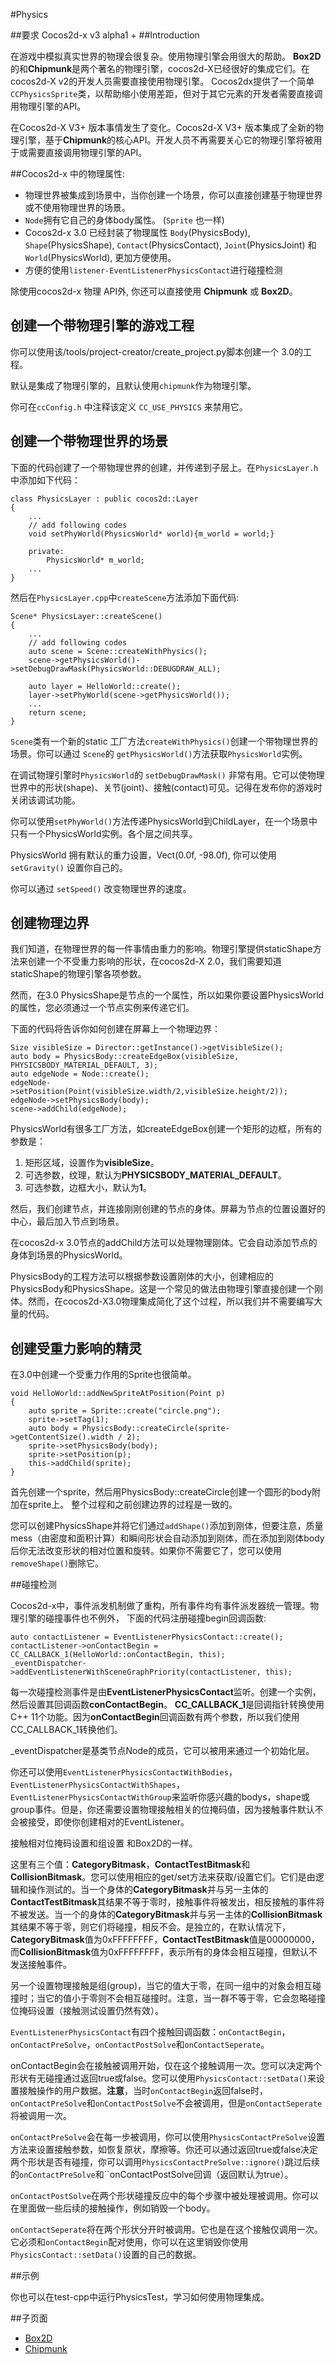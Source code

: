#Physics

##要求
Cocos2d-x v3 alpha1 +
##Introduction

在游戏中模拟真实世界的物理会很复杂。使用物理引擎会用很大的帮助。 **Box2D**的和**Chipmunk**是两个著名的物理引擎，cocos2d-X已经很好的集成它们。在cocos2d-X v2的开发人员需要直接使用物理引擎。 Cocos2dx提供了一个简单`CCPhysicsSprite`类，以帮助缩小使用差距，但对于其它元素的开发者需要直接调用物理引擎的API。 

在Cocos2d-X V3+ 版本事情发生了变化。Cocos2d-X V3+ 版本集成了全新的物理引擎，基于**Chipmunk**的核心API。开发人员不再需要关心它的物理引擎将被用于或需要直接调用物理引擎的API。

##Cocos2d-x 中的物理属性:

* 物理世界被集成到场景中，当你创建一个场景，你可以直接创建基于物理世界或不使用物理世界的场景。 
* `Node`拥有它自己的身体body属性。 (`Sprite` 也一样)
* Cocos2d-x 3.0 已经封装了物理属性 `Body`(PhysicsBody), `Shape`(PhysicsShape), `Contact`(PhysicsContact), `Joint`(PhysicsJoint) 和 `World`(PhysicsWorld), 更加方便使用。
* 方便的使用`listener-EventListenerPhysicsContact`进行碰撞检测

除使用cocos2d-x 物理 API外, 你还可以直接使用 **Chipmunk** 或 **Box2D**。

## 创建一个带物理引擎的游戏工程

你可以使用该/tools/project-creator/create_project.py脚本创建一个 3.0的工程。

默认是集成了物理引擎的，且默认使用`chipmunk`作为物理引擎。

你可在`ccConfig.h` 中注释该定义 `CC_USE_PHYSICS` 来禁用它。

## 创建一个带物理世界的场景

下面的代码创建了一个带物理世界的创建，并传递到子层上。在`PhysicsLayer.h`中添加如下代码：

```
class PhysicsLayer : public cocos2d::Layer
{
    ...
    // add following codes
    void setPhyWorld(PhysicsWorld* world){m_world = world;}

    private:
        PhysicsWorld* m_world;
    ...
}
```

然后在`PhysicsLayer.cpp`中`createScene`方法添加下面代码:

```
Scene* PhysicsLayer::createScene()
{
    ...
    // add following codes
    auto scene = Scene::createWithPhysics();
    scene->getPhysicsWorld()->setDebugDrawMask(PhysicsWorld::DEBUGDRAW_ALL);

    auto layer = HelloWorld::create();
    layer->setPhyWorld(scene->getPhysicsWorld());
    ...
    return scene;
}
```

`Scene`类有一个新的static 工厂方法`createWithPhysics()`创建一个带物理世界的场景。你可以通过 `Scene`的 `getPhysicsWorld()`方法获取`PhysicsWorld`实例。

在调试物理引擎时`PhysicsWorld`的 `setDebugDrawMask()` 非常有用。它可以使物理世界中的形状(shape)、关节(joint)、接触(contact)可见。记得在发布你的游戏时关闭该调试功能。 

你可以使用`setPhyWorld()`方法传递PhysicsWorld到ChildLayer，在一个场景中只有一个PhysicsWorld实例。各个层之间共享。


PhysicsWorld 拥有默认的重力设置，Vect(0.0f, -98.0f), 你可以使用 `setGravity()` 设置你自己的。

你可以通过  `setSpeed()` 改变物理世界的速度。

##  创建物理边界

我们知道，在物理世界的每一件事情由重力的影响。物理引擎提供staticShape方法来创建一个不受重力影响的形状，在cocos2d-X 2.0，我们需要知道staticShape的物理引擎各项参数。 

然而，在3.0 PhysicsShape是节点的一个属性，所以如果你要设置PhysicsWorld的属性，您必须通过一个节点实例来传递它们。 

下面的代码将告诉你如何创建在屏幕上一个物理边界：

```
Size visibleSize = Director::getInstance()->getVisibleSize();
auto body = PhysicsBody::createEdgeBox(visibleSize, PHYSICSBODY_MATERIAL_DEFAULT, 3);
auto edgeNode = Node::create();
edgeNode->setPosition(Point(visibleSize.width/2,visibleSize.height/2));
edgeNode->setPhysicsBody(body);
scene->addChild(edgeNode);
```


PhysicsWorld有很多工厂方法，如createEdgeBox创建一个矩形的边框，所有的参数是：

1. 矩形区域，设置作为**visibleSize**。 
2. 可选参数，纹理，默认为**PHYSICSBODY_MATERIAL_DEFAULT**。 
3. 可选参数，边框大小，默认为**1**。

然后，我们创建节点，并连接刚刚创建的节点的身体。屏幕为节点的位置设置好的中心，最后加入节点到场景。 

在cocos2d-x 3.0节点的addChild方法可以处理物理刚体。它会自动添加节点的身体到场景的PhysicsWorld。 

PhysicsBody的工程方法可以根据参数设置刚体的大小，创建相应的PhysicsBody和PhysicsShape。这是一个常见的做法由物理引擎直接创建一个刚体。然而，在cocos2d-X3.0物理集成简化了这个过程，所以我们并不需要编写大量的代码。

## 创建受重力影响的精灵

在3.0中创建一个受重力作用的Sprite也很简单。

```
void HelloWorld::addNewSpriteAtPosition(Point p)
{
    auto sprite = Sprite::create("circle.png");
    sprite->setTag(1);
    auto body = PhysicsBody::createCircle(sprite->getContentSize().width / 2);
    sprite->setPhysicsBody(body);
    sprite->setPosition(p);
    this->addChild(sprite);
}
```

首先创建一个sprite，然后用PhysicsBody::createCircle创建一个圆形的body附加在sprite上。
整个过程和之前创建边界的过程是一致的。

您可以创建PhysicsShape并将它们通过`addShape()`添加到刚体，但要注意，质量mess（由密度和面积计算）和瞬间形状会自动添加到刚体，而在添加到刚体body后你无法改变形状的相对位置和旋转。如果你不需要它了，您可以使用`removeShape()`删除它。

##碰撞检测

Cocos2d-x中，事件派发机制做了重构，所有事件均有事件派发器统一管理。物理引擎的碰撞事件也不例外，
下面的代码注册碰撞begin回调函数:

```
auto contactListener = EventListenerPhysicsContact::create();
contactListener->onContactBegin = CC_CALLBACK_1(HelloWorld::onContactBegin, this);
_eventDispatcher->addEventListenerWithSceneGraphPriority(contactListener, this);
```

每一次碰撞检测事件是由**EventListenerPhysicsContact**监听。创建一个实例，然后设置其回调函数**conContactBegin**。 **CC_CALLBACK_1**是回调指针转换使用C++ 11个功能。因为**onContactBegin**回调函数有两个参数，所以我们使用CC_CALLBACK_1转换他们。 

_eventDispatcher是基类节点Node的成员，它可以被用来通过一个初始化层。

你还可以使用`EventListenerPhysicsContactWithBodies`，`EventListenerPhysicsContactWithShapes`，`EventListenerPhysicsContactWithGroup`来监听你感兴趣的bodys，shape或group事件。但是，你还需要设置物理接触相关的位掩码值，因为接触事件默认不会被接受，即使你创建相对的EventListener。 

接触相对位掩码设置和组设置 和Box2D的一样。

这里有三个值：**CategoryBitmask**，**ContactTestBitmask**和**CollisionBitmask**。您可以使用相应的get/set方法来获取/设置它们。它们是由逻辑和操作测试的。当一个身体的**CategoryBitmask**并与另一主体的**ContactTestBitmask**其结果不等于零时，接触事件将被发出，相反接触的事件将不被发送。当一个的身体的**CategoryBitmask**并与另一主体的**CollisionBitmask**其结果不等于零，则它们将碰撞，相反不会。是独立的，在默认情况下，**CategoryBitmask**值为0xFFFFFFFF，**ContactTestBitmask**值是00000000，而**CollisionBitmask**值为0xFFFFFFFF，表示所有的身体会相互碰撞，但默认不发送接触事件。

另一个设置物理接触是组(group)，当它的值大于零，在同一组中的对象会相互碰撞时；当它的值小于零则不会相互碰撞时。注意，当一群不等于零，它会忽略碰撞位掩码设置（接触测试设置仍然有效）。

`EventListenerPhysicsContact`有四个接触回调函数：`onContactBegin`，`onContactPreSolve`，`onContactPostSolve`和`onContactSeperate`。 

onContactBegin会在接触被调用开始，仅在这个接触调用一次。您可以决定两个形状有无碰撞通过返回true或false。您可以使用`PhysicsContact::setData()`来设置接触操作的用户数据。**注意**，当时`onContactBegin`返回false时，`onContactPreSolve`和`onContactPostSolve`不会被调用，但是`onContactSeperate`将被调用一次。

`onContactPreSolve`会在每一步被调用，你可以使用`PhysicsContactPreSolve`设置方法来设置接触参数，如恢复原状，摩擦等。你还可以通过返回true或false决定两个形状是否有碰撞，你可以调用`PhysicsContactPreSolve::ignore()`跳过后续的`onContactPreSolve`和``onContactPostSolve回调（返回默认为true）。 

`onContactPostSolve`在两个形状碰撞反应中的每个步骤中被处理被调用。你可以在里面做一些后续的接触操作，例如销毁一个body。 

`onContactSeperate`将在两个形状分开时被调用。它也是在这个接触仅调用一次。它必须和`onContactBegin`配对使用，你可以在这里销毁你使用`PhysicsContact::setData()`设置的自己的数据。

##示例

你也可以在test-cpp中运行PhysicsTest，学习如何使用物理集成。

##子页面

* [Box2D](http://www.cocos2d-x.org/wiki/Box2D)
* [Chipmunk](http://www.cocos2d-x.org/wiki/Chipmunk)
